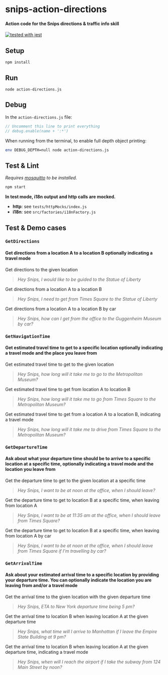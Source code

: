 # snips-action-directions
#### Action code for the Snips directions &amp; traffic info skill

[![tested with jest](https://img.shields.io/badge/tested_with-jest-99424f.svg)](https://github.com/facebook/jest)

## Setup

```
npm install
```

## Run

```
node action-directions.js
```

## Debug

In the `action-directions.js` file:

```js
// Uncomment this line to print everything
// debug.enable(name + ':*')
```

When running from the terminal, to enable full depth object printing:

```bash
env DEBUG_DEPTH=null node action-directions.js
```

## Test & Lint

*Requires [mosquitto](https://mosquitto.org/download/) to be installed.*

```sh
npm start
```

**In test mode, i18n output and http calls are mocked.**

- **http**: see `tests/httpMocks/index.js`
- **i18n**: see `src/factories/i18nFactory.js`

## Test & Demo cases

### `GetDirections`

#### Get directions from a location A to a location B optionally indicating a travel mode

Get directions to the given location
> *Hey Snips, I would like to be guided to the Statue of Liberty*

Get directions from a location A to a location B
> *Hey Snips, I need to get from Times Square to the Statue of Liberty*

Get directions from a location A to a location B by car
> *Hey Snips, how can I get from the office to the Guggenheim Museum by car?*

### `GetNavigationTime`

#### Get estimated travel time to get to a specific location optionally indicating a travel mode and the place you leave from

Get estimated travel time to get to the given location
> *Hey Snips, how long will it take me to go to the Metropolitan Museum?*

Get estimated travel time to get from location A to location B
> *Hey Snips, how long will it take me to go from Times Square to the Metropolitan Museum?*

Get estimated travel time to get from a location A to a location B, indicating a travel mode
> *Hey Snips, how long will it take me to drive from Times Square to the Metropolitan Museum?*

### `GetDepartureTime`

#### Ask about what your departure time should be to arrive to a specific location at a specific time, optionally indicating a travel mode and the location you leave from

Get the departure time to get to the given location at a specific time
> *Hey Snips, I want to be at noon at the office, when I should leave?*

Get the departure time to get to location B at a specific time, when leaving from location A
> *Hey Snips, I want to be at 11:35 am at the office, when I should leave from Times Square?*

Get the departure time to get to location B at a specific time, when leaving from location A by car
> *Hey Snips, I want to be at noon at the office, when I should leave from Times Square if I'm travelling by car?*

### `GetArrivalTime`

#### Ask about your estimated arrival time to a specific location by providing your departure time. You can optionally indicate the location you are leaving from and/or a travel mode

Get the arrival time to the given location with the given departure time
> *Hey Snips, ETA to New York departure time being 5 pm?*

Get the arrival time to location B when leaving location A at the given departure time
> *Hey Snips, what time will I arrive to Manhattan if I leave the Empire State Building at 9 pm?*

Get the arrival time to location B when leaving location A at the given departure time, indicating a travel mode
> *Hey Snips, when will I reach the airport if I take the subway from 124 Main Street by noon?*